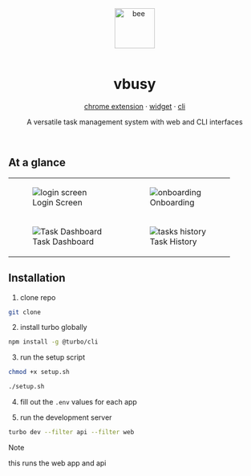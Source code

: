 <div align="center">
  <img src="https://i.imgur.com/AVqWl72.png" alt="bee" width="80"  style="margin-bottom: 15px;">
  <h1 align="center">vbusy</h1>
  <p>
    <a href="https://github.com/enna-ai/vbusy/tree/main/apps/extension">chrome extension</a>
     ·
    <a href="https://github.com/vbusy-app/web-widget">widget</a>
     ·
    <a href="https://github.com/vbusy-app/cli">cli
    </a>
  </p>
  <p>A versatile task management system with web and CLI interfaces</p>
</div>

&nbsp;

## At a glance

<table>
  <tr>
    <td>
      <figure>
        <img src="https://i.imgur.com/5AB0wKv.png" alt="login screen">
        <figcaption>Login Screen</figcaption>
      </figure>
    </td>
    <td>
      <figure>
        <img src="https://i.imgur.com/bfFb6fi.png" alt="onboarding">
        <figcaption>Onboarding</figcaption>
      </figure>
    </td>
  </tr>
  <tr>
      <td>
        <figure>
          <img src="https://i.imgur.com/kSJB13Q.png" alt="Task Dashboard">
          <figcaption>Task Dashboard</figcaption>
        </figure>
      </td>
      <td>
        <figure>
          <img src="https://i.imgur.com/Cqd9aZw.png" alt="tasks history">
        <figcaption>Task History</figcaption>
      </figure>
    </td>
  </tr>
</table>

## Installation

1. clone repo

```sh
git clone
```

2. install turbo globally
```sh
npm install -g @turbo/cli
```

3. run the setup script

```sh
chmod +x setup.sh

./setup.sh
```

4. fill out the `.env` values for each app

5. run the development server

```sh
turbo dev --filter api --filter web
```

> [!NOTE]
> this runs the web app and api
